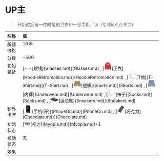 # UP主  
> 开始时拥有一件时髦的卫衣和一部手机！\n（给冰ic点点关注）  
  
<table class="table table-bordered"><thead><tr ><th  style="width:10%;text-align:left;vertical-align:top;" >名称</th><th  style="text-align:left;vertical-align:top;" >值</th></tr></thead><tr ><td  style="width:10%;text-align:left;vertical-align:top;" >解锁价格</td><td  style="text-align:left;vertical-align:top;" >10☀️</td></tr><tr ><td  style="width:10%;text-align:left;vertical-align:top;" >分数</td><td  style="text-align:left;vertical-align:top;" >-500</td></tr><tr ><td  style="width:10%;text-align:left;vertical-align:top;" >初始装备</td><td  style="text-align:left;vertical-align:top;" >[<div style="width:25px;display:inline-block;text-align:center"><img decoding="async" src="Sprite/Glasses.png" href="a.md" style="max-width:25px;max-height:25px;"></div>[眼镜](Glasses.md)](Glasses.md) , [<div style="width:25px;display:inline-block;text-align:center"><img decoding="async" src="Sprite/HoodieRetromation.png" href="a.md" style="max-width:25px;max-height:25px;"></div>[卫衣](HoodieRetromation.md)](HoodieRetromation.md) , [<div style="width:25px;display:inline-block;text-align:center"><img decoding="async" src="Sprite/Shirt.png" href="a.md" style="max-width:25px;max-height:25px;"></div>[T恤](T-Shirt.md)](T-Shirt.md) , [<div style="width:25px;display:inline-block;text-align:center"><img decoding="async" src="Sprite/Shorts.png" href="a.md" style="max-width:25px;max-height:25px;"></div>[短裤](Shorts.md)](Shorts.md) , [<div style="width:25px;display:inline-block;text-align:center"><img decoding="async" src="Sprite/Underwear.png" href="a.md" style="max-width:25px;max-height:25px;"></div>[内裤](Underwear.md)](Underwear.md) , [<div style="width:25px;display:inline-block;text-align:center"><img decoding="async" src="Sprite/Sock.png" href="a.md" style="max-width:25px;max-height:25px;"></div>[袜子](Socks.md)](Socks.md) , [<div style="width:25px;display:inline-block;text-align:center"><img decoding="async" src="Sprite/Sneakers.png" href="a.md" style="max-width:25px;max-height:25px;"></div>[运动鞋](Sneakers.md)](Sneakers.md)</td></tr><tr ><td  style="width:10%;text-align:left;vertical-align:top;" >额外卡牌</td><td  style="text-align:left;vertical-align:top;" >[<div style="width:25px;display:inline-block;text-align:center"><img decoding="async" src="Sprite/PhoneOn.png" href="a.md" style="max-width:25px;max-height:25px;"></div>[手机(开)](PhoneOn.md)](PhoneOn.md) , [<div style="width:25px;display:inline-block;text-align:center"><img decoding="async" src="Sprite/Chocolate.png" href="a.md" style="max-width:25px;max-height:25px;"></div>[巧克力](Chocolate.md)](Chocolate.md)<br></td></tr><tr ><td  style="width:10%;text-align:left;vertical-align:top;" >初始状态</td><td  style="text-align:left;vertical-align:top;" >[<div style="width:20px;display:inline-block;text-align:center"><img decoding="async" src="Sprite/Sleepy.png" href="a.md" style="max-width:20px;max-height:20px;"></div>[视力](Myopia.md)](Myopia.md)+1</td></tr><tr ><td  style="width:10%;text-align:left;vertical-align:top;" >被动状态</td><td  style="text-align:left;vertical-align:top;" >无</td></tr><tr ><td  style="width:10%;text-align:left;vertical-align:top;" >效果</td><td  style="text-align:left;vertical-align:top;" ></td></tr></tbody></table>  
  


<script>document.title="UP主 - 卡牌生存百科 Card Survival Wiki";</script>